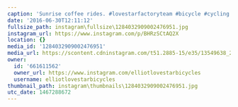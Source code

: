 ```yaml
---
caption: 'Sunrise coffee rides. #lovestarfactoryteam #bicycle #cycling #coffeeride'
date: '2016-06-30T12:11:12'
fullsize_path: instagram\fullsize\1284032909002476951.jpg
instagram_url: https://www.instagram.com/p/BHRzSCtAQ2X
location: {}
media_id: '1284032909002476951'
media_url: https://scontent.cdninstagram.com/t51.2885-15/e35/13549638_249691912075657_395127509_n.jpg?ig_cache_key=MTI4NDAzMjkwOTAwMjQ3Njk1MQ%3D%3D.2
owner:
  id: '661611562'
  owner_url: https://www.instagram.com/elliotlovestarbicycles
  username: elliotlovestarbicycles
thumbnail_path: instagram\thumbnails\1284032909002476951.jpg
utc_date: 1467288672
---
```

